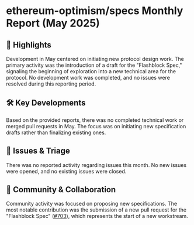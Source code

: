 # ethereum-optimism/specs Monthly Report (May 2025)

## 🚀 Highlights
Development in May centered on initiating new protocol design work. The primary activity was the introduction of a draft for the "Flashblock Spec," signaling the beginning of exploration into a new technical area for the protocol. No development work was completed, and no issues were resolved during this reporting period.

## 🛠️ Key Developments
Based on the provided reports, there was no completed technical work or merged pull requests in May. The focus was on initiating new specification drafts rather than finalizing existing ones.

## 🐛 Issues & Triage
There was no reported activity regarding issues this month. No new issues were opened, and no existing issues were closed.

## 💬 Community & Collaboration
Community activity was focused on proposing new specifications. The most notable contribution was the submission of a new pull request for the "Flashblock Spec" ([#703](https://github.com/ethereum-optimism/specs/pull/703)), which represents the start of a new workstream.